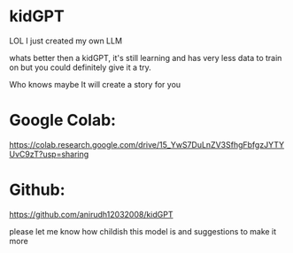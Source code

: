 # kidGPT
LOL I just created my own LLM 

whats better then a kidGPT, it's still learning and has very less data to train on but you could definitely give it a try.

Who knows maybe It will create a story for you

# Google Colab:
https://colab.research.google.com/drive/15_YwS7DuLnZV3SfhgFbfgzJYTYUvC9zT?usp=sharing
# Github:
https://github.com/anirudh12032008/kidGPT

please let me know how childish this model is and suggestions to make it more 
